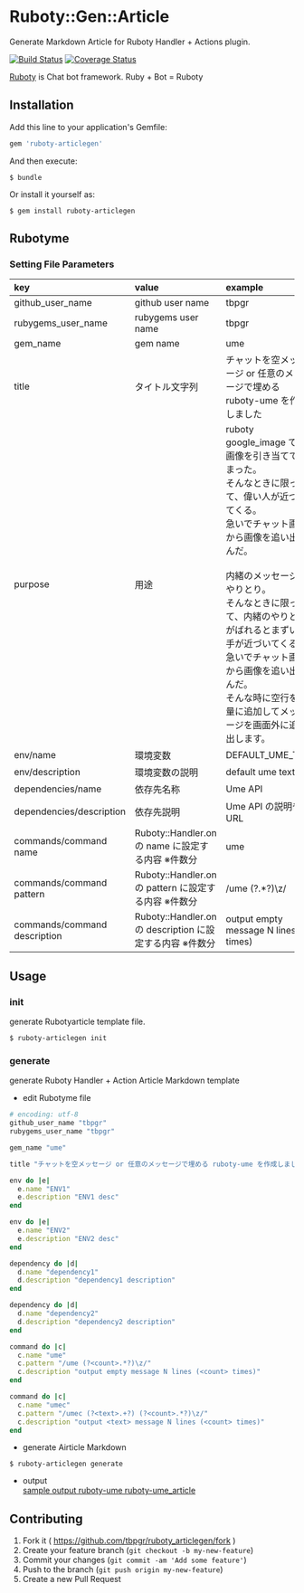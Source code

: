 # Ruboty::Gen::Article

Generate Markdown Article for Ruboty Handler + Actions plugin.

[![Build Status](https://travis-ci.org/tbpgr/ruboty-articlegen.png?branch=master)](https://travis-ci.org/tbpgr/ruboty-articlegen)
[![Coverage Status](https://coveralls.io/repos/tbpgr/ruboty-articlegen/badge.png)](https://coveralls.io/r/tbpgr/ruboty-articlegen)

[Ruboty](https://github.com/r7kamura/ruboty) is Chat bot framework. Ruby + Bot = Ruboty

## Installation

Add this line to your application's Gemfile:

```ruby
gem 'ruboty-articlegen'
```

And then execute:

    $ bundle

Or install it yourself as:

    $ gem install ruboty-articlegen

## Rubotyme
### Setting File Parameters

|key|value|example|
|:--|:--|:--|
|github_user_name|github user name|tbpgr|
|rubygems_user_name|rubygems user name|tbpgr|
|gem_name|gem name|ume|
|title|タイトル文字列|チャットを空メッセージ or 任意のメッセージで埋める ruboty-ume を作成しました|
|purpose|用途|ruboty google_image で妙な画像を引き当ててしまった。<br>そんなときに限って、偉い人が近づいてくる。<br>急いでチャット画面から画像を追い出すんだ。<br><br>内緒のメッセージのやりとり。<br>そんなときに限って、内緒のやりとりがばれるとまずい相手が近づいてくる。<br>急いでチャット画面から画像を追い出すんだ。<br>そんな時に空行を大量に追加してメッセージを画面外に追い出します。|
|env/name|環境変数|DEFAULT_UME_TEXT|
|env/description|環境変数の説明|default ume text|
|dependencies/name|依存先名称|Ume API|
|dependencies/description|依存先説明|Ume API の説明やURL|
|commands/command name|Ruboty::Handler.on の name に設定する内容 ※件数分|ume|
|commands/command pattern|Ruboty::Handler.on の pattern に設定する内容 ※件数分|/ume (?<count>.*?)\z/  |
|commands/command description|Ruboty::Handler.on  の description に設定する内容 ※件数分|output empty message N lines (<count> times)|

## Usage
### init
generate Rubotyarticle template file.

~~~
$ ruboty-articlegen init
~~~

### generate
generate Ruboty Handler + Action Article Markdown template

* edit Rubotyme file

~~~ruby
# encoding: utf-8
github_user_name "tbpgr"
rubygems_user_name "tbpgr"

gem_name "ume"

title "チャットを空メッセージ or 任意のメッセージで埋める ruboty-ume を作成しました"

env do |e|
  e.name "ENV1"
  e.description "ENV1 desc"
end

env do |e|
  e.name "ENV2"
  e.description "ENV2 desc"
end

dependency do |d|
  d.name "dependency1"
  d.description "dependency1 description"
end

dependency do |d|
  d.name "dependency2"
  d.description "dependency2 description"
end

command do |c|
  c.name "ume"
  c.pattern "/ume (?<count>.*?)\z/"
  c.description "output empty message N lines (<count> times)"
end

command do |c|
  c.name "umec"
  c.pattern "/umec (?<text>.+?) (?<count>.*?)\z/"
  c.description "output <text> message N lines (<count> times)"
end
~~~

* generate Airticle Markdown

~~~
$ ruboty-articlegen generate
~~~

* output  
[sample output ruboty-ume ruboty-ume_article](https://github.com/tbpgr/ruboty-articlegen/blob/master/sample/ruboty-ume.md)

## Contributing

1. Fork it ( https://github.com/tbpgr/ruboty_articlegen/fork )
2. Create your feature branch (`git checkout -b my-new-feature`)
3. Commit your changes (`git commit -am 'Add some feature'`)
4. Push to the branch (`git push origin my-new-feature`)
5. Create a new Pull Request

